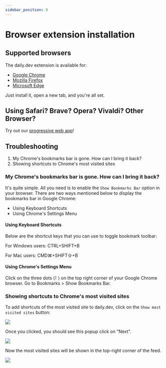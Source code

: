 ```yaml
---
sidebar_position: 0
---
```


# Browser extension installation

## Supported browsers

The daily.dev extension is available for:

- [Google Chrome](https://chrome.google.com/webstore/detail/dailydev-the-homepage-dev/jlmpjdjjbgclbocgajdjefcidcncaied?hl=en)
- [Mozilla Firefox](https://addons.mozilla.org/en-US/firefox/addon/daily/)
- [Microsoft Edge](https://microsoftedge.microsoft.com/addons/detail/dailydev-the-homepage-/cbdhgldgiancdheindpekpcbkccpjaeb?hl=en-GB)

Just install it, open a new tab, and you're all set.

## Using Safari? Brave? Opera? Vivaldi? Other Browser?

Try out our [progressive web app](/getting-started/pwa.md)! 

## Troubleshooting

1. My Chrome's bookmarks bar is gone. How can I bring it back?
2. Showing shortcuts to Chrome's most visited sites

### My Chrome's bookmarks bar is gone. How can I bring it back?

It's quite simple. All you need is to enable the `Show Bookmarks Bar` option in your browser. There are two ways mentioned below to display the bookmarks bar in Google Chrome:

* Using Keyboard Shortcuts
* Using Chrome's Settings Menu

#### Using Keyboard Shortcuts

Below are the shortcut keys that you can use to toggle bookmark toolbar:

For Windows users: CTRL+SHIFT+B

For Mac users: CMD⌘+SHIFT⇧+B

#### Using Chrome's Settings Menu

Click on the three dots (⠇) on the top right corner of your Google Chrome browser. Go to Bookmarks > Show Bookmarks Bar.

### Showing shortcuts to Chrome's most visited sites

To add shortcuts of the most visited site to daily.dev, click on the `Show most visited sites` button:

![](https://daily-now-res.cloudinary.com/image/upload/v1636448767/docs/mostrecent1.jpg)

Once you clicked, you should see this popup click on "Next". 

![](https://daily-now-res.cloudinary.com/image/upload/v1636449553/docs/newmostrecent2.jpg)

Now the most visited sites will be shown in the top-right corner of the feed.

![](https://daily-now-res.cloudinary.com/image/upload/v1636449715/docs/newmostrecent3.jpg)

